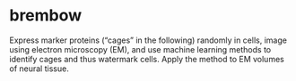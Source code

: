 # brembow
Express marker proteins (“cages” in the following) randomly in cells, image using electron microscopy (EM), and use machine learning methods to identify cages and thus watermark cells. Apply the method to EM volumes of neural tissue.
